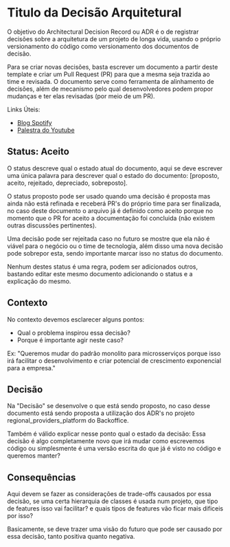 # Titulo da Decisão Arquitetural

O objetivo do Architectural Decision Record ou ADR é o de registrar decisões sobre a arquitetura de um projeto de longa vida, usando o próprio versionamento do código como versionamento dos documentos de decisão.

Para se criar novas decisões, basta escrever um documento a partir deste template e criar um Pull Request (PR) para que a mesma seja trazida ao time e revisada. O documento serve como ferramenta de alinhamento de decisões, além de mecanismo pelo qual desenvolvedores podem propor mudanças e ter elas revisadas (por meio de um PR).

Links Úteis:
- [Blog Spotify](https://engineering.atspotify.com/2020/04/14/when-should-i-write-an-architecture-decision-record/)
- [Palestra do Youtube](https://www.youtube.com/watch?v=rwfXkSjFhzc)

## Status: Aceito
O status descreve qual o estado atual do documento, aqui se deve escrever uma única palavra para descrever qual o estado do documento: [proposto, aceito, rejeitado, depreciado, sobreposto].

O status proposto pode ser usado quando uma decisão é proposta mas ainda não está refinada e receberá PR's do próprio time para ser finalizada, no caso deste documento o arquivo já é definido como aceito porque no momento que o PR for aceito a documentação foi concluida (não existem outras discussões pertinentes).

Uma decisão pode ser rejeitada caso no futuro se mostre que ela não é viável para o negócio ou o time de tecnologia, além disso uma nova decisão pode sobrepor esta, sendo importante marcar isso no status do documento.

Nenhum destes status é uma regra, podem ser adicionados outros, bastando editar este mesmo documento adicionando o status e a explicação do mesmo.

## Contexto
No contexto devemos esclarecer alguns pontos:

* Qual o problema inspirou essa decisão?
* Porque é importante agir neste caso?

Ex: "Queremos mudar do padrão monolito para microsserviços porque isso irá facilitar o desenvolvimento e criar potencial de crescimento exponencial para a empresa."

## Decisão
Na "Decisão" se desenvolve o que está sendo proposto, no caso desse documento está sendo proposta a utilização dos ADR's no projeto regional_providers_platform do Backoffice.

Também é válido explicar nesse ponto qual o estado da decisão: Essa decisão é algo completamente novo que irá mudar como escrevemos código ou simplesmente é uma versão escrita do que já é visto no código e queremos manter?

## Consequências
Aqui devem se fazer as considerações de trade-offs causados por essa decisão, se uma certa hierarquia de classes é usada num projeto, que tipo de features isso vai facilitar? e quais tipos de features vão ficar mais dificeis por isso?

Basicamente, se deve trazer uma visão do futuro que pode ser causado por essa decisão, tanto positiva quanto negativa.
